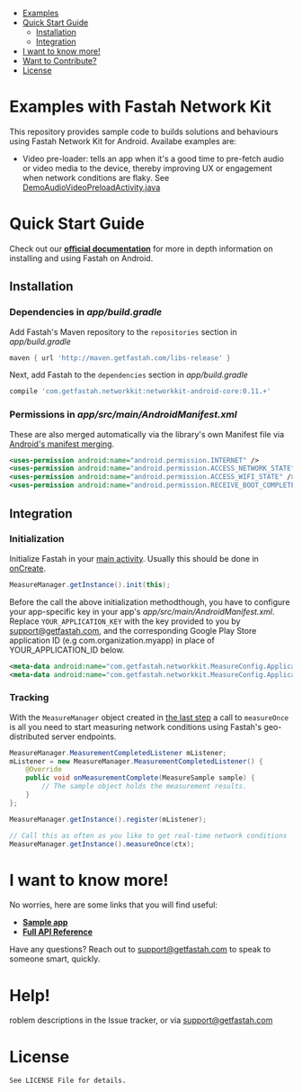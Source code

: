 <!-- MarkdownTOC -->

- [Examples](#list-of-examples)
- [Quick Start Guide](#quick-start-guide)
    - [Installation](#installation)
    - [Integration](#integration)
- [I want to know more!](#i-want-to-know-more)
- [Want to Contribute?](#want-to-report-a-problem)
- [License](#license)

<!-- /MarkdownTOC -->

<a name="list-of-examples"></a>
# Examples with Fastah Network Kit
This repository provides sample code to builds solutions and behaviours using Fastah Network Kit for Android. Availabe examples are:
* Video pre-loader: tells an app when it's a good time to pre-fetch audio or video media to the device, thereby improving UX or engagement when network conditions are flaky. See [DemoAudioVideoPreloadActivity.java](examples/app/src/main/java/com/getfastah/exampleswithfastahnetworkkit/DemoAudioVideoPreloadActivity.java)

<a name="quick-start-guide"></a>
# Quick Start Guide

Check out our **[official documentation](https://getfastah.com/docs/api)** for more in depth information on installing and using Fastah on Android.

<a name="installation"></a>
## Installation

### Dependencies in *app/build.gradle*

Add Fastah's Maven repository to the `repositories` section in *app/build.gradle*
```gradle
maven { url 'http://maven.getfastah.com/libs-release' }
```

Next, add Fastah to the `dependencies` section in *app/build.gradle*
```gradle
compile 'com.getfastah.networkkit:networkkit-android-core:0.11.+'
```

### Permissions in *app/src/main/AndroidManifest.xml*
These are also merged automatically via the library's own Manifest file via [Android's manifest merging](https://developer.android.com/studio/build/manifest-merge.html).
```xml
<uses-permission android:name="android.permission.INTERNET" />
<uses-permission android:name="android.permission.ACCESS_NETWORK_STATE" />
<uses-permission android:name="android.permission.ACCESS_WIFI_STATE" />
<uses-permission android:name="android.permission.RECEIVE_BOOT_COMPLETED" />
```

<a name="integration"></a>
## Integration

### Initialization

Initialize Fastah in your [main activity](examples/app/src/main/java/com/getfastah/exampleswithfastahnetworkkit/DemoAudioVideoPreloadActivity.java). Usually this should be done in [onCreate](https://developer.android.com/reference/android/app/Activity.html#onCreate(android.os.Bundle)).

```java
MeasureManager.getInstance().init(this);
```
Before the call the above initialization methodthough, you have to configure your app-specific key in your app's *app/src/main/AndroidManifest.xml*. Replace `YOUR_APPLICATION_KEY` with the key provided to you by support@getfastah.com, and the corresponding Google Play Store application ID (e.g com.organization.myapp) in place of YOUR_APPLICATION_ID below. 

```xml
<meta-data android:name="com.getfastah.networkkit.MeasureConfig.ApplicationName" android:value="YOUR_APPLICATION_ID" />
<meta-data android:name="com.getfastah.networkkit.MeasureConfig.ApplicationKey" android:value="YOUR_APPLICATION_KEY" />
```

### Tracking

With the `MeasureManager` object created in [the last step](#integration) a call to `measureOnce` is all you need to start measuring network conditions using Fastah's geo-distributed server endpoints.

```java
MeasureManager.MeasurementCompletedListener mListener;
mListener = new MeasureManager.MeasurementCompletedListener() {
    @Override
    public void onMeasurementComplete(MeasureSample sample) {
        // The sample object holds the measurement results.
    }
};

MeasureManager.getInstance().register(mListener);

// Call this as often as you like to get real-time network conditions
MeasureManager.getInstance().measureOnce(ctx);
```

<a name="i-want-to-know-more"></a>
# I want to know more!

No worries, here are some links that you will find useful:
* **[Sample app](https://github.com/fastah/network-kit-android/blob/master/examples/app/src/main/java/com/getfastah/exampleswithfastahnetworkkit/DemoAudioVideoPreloadActivity.java)**
* **[Full API Reference](https://getfastah.com/docs/api)**

Have any questions? Reach out to [support@getfastah.com](mailto:support@getfastah.com) to speak to someone smart, quickly.

<a name="want-to-report-a-problem"></a>
# Help!

roblem descriptions in the Issue tracker, or via [support@getfastah.com](mailto:support@getfastah.com)

<a name="license"></a>
# License

```
See LICENSE File for details.
```
